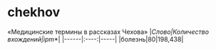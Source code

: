 # chekhov

«Медицинские термины в рассказах Чехова»
|**Cлово*|Количество вхождений|ipm**|
|------|:----:|-----|
|болезнь|80|198,438|
